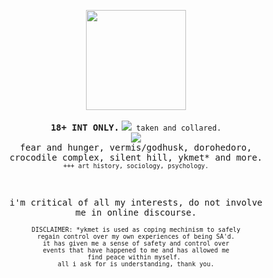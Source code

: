 <p align="center"><img src="https://sewerwolfx.neocities.org/graphics/graphics/gifs/14grey/60.gif" width="160"><br>
<br><b><samp>18+ INT ONLY.</samp></b>
<code><img src="https://files.catbox.moe/b415cn.webp"> taken and collared.</code>
<br>
<img src="https://files.catbox.moe/k0fn7y.png"><br>
<samp>fear and hunger, vermis/godhusk,
dorohedoro,<br>crocodile complex, silent hill, ykmet* and more.</samp>
<br><sub><code>+++ art history, sociology, psychology.</code></sub></p>
<br>
<p align="center"><samp>i'm critical of all my interests,
do not involve <br>me in online discourse.</samp></p>



<p align="center"><sub><code>DISCLAIMER: *ykmet is used as coping mechinism to safely
regain control over my own experiences of being SA'd.
it has given me a sense of safety and control over
events that have happened to me and has allowed me
find peace within myself. 
all i ask for is understanding, thank you.</code></sub>
<br><br><br>
</p>

